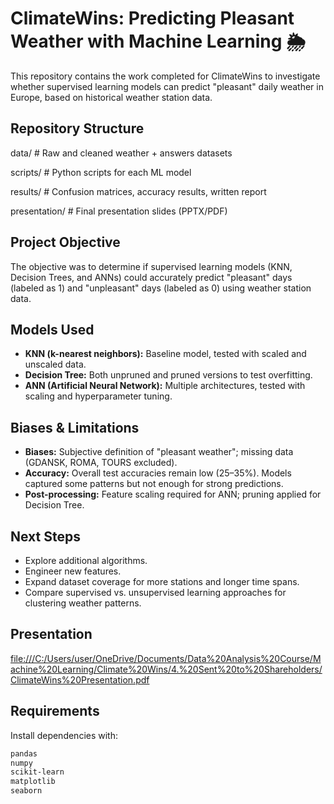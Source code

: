 # ClimateWins: Predicting Pleasant Weather with Machine Learning 🌦️

This repository contains the work completed for ClimateWins to investigate whether supervised learning models can predict "pleasant" daily weather in Europe, based on historical weather station data.

## Repository Structure
data/ # Raw and cleaned weather + answers datasets

scripts/ # Python scripts for each ML model

results/ # Confusion matrices, accuracy results, written report

presentation/ # Final presentation slides (PPTX/PDF)

## Project Objective
The objective was to determine if supervised learning models (KNN, Decision Trees, and ANNs) could accurately predict "pleasant" days (labeled as 1) and "unpleasant" days (labeled as 0) using weather station data.

## Models Used
- **KNN (k-nearest neighbors):** Baseline model, tested with scaled and unscaled data.  
- **Decision Tree:** Both unpruned and pruned versions to test overfitting.  
- **ANN (Artificial Neural Network):** Multiple architectures, tested with scaling and hyperparameter tuning.  

##  Biases & Limitations
- **Biases:** Subjective definition of "pleasant weather"; missing data (GDANSK, ROMA, TOURS excluded).  
- **Accuracy:** Overall test accuracies remain low (25–35%). Models captured some patterns but not enough for strong predictions.  
- **Post-processing:** Feature scaling required for ANN; pruning applied for Decision Tree.  

## Next Steps
- Explore additional algorithms.  
- Engineer new features.  
- Expand dataset coverage for more stations and longer time spans.
- Compare supervised vs. unsupervised learning approaches for clustering weather patterns.

## Presentation
[file:///C:/Users/user/OneDrive/Documents/Data%20Analysis%20Course/Machine%20Learning/Climate%20Wins/4.%20Sent%20to%20Shareholders/ClimateWins%20Presentation.pdf
](https://github.com/Rodeesha1/Machine-Learning-with-Python-Basics/blob/main/ClimateWins%20Presentation.pdf)
##  Requirements
Install dependencies with:
```bash
pandas
numpy
scikit-learn
matplotlib
seaborn
